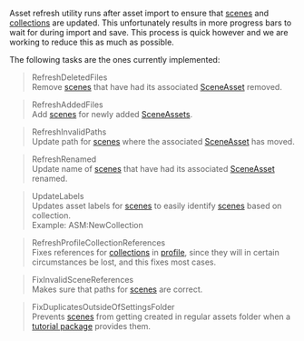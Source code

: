 Asset refresh utility runs after asset import to ensure that [scenes](Scene.md) and [collections](SceneCollection.md) are updated. This unfortunately results in more progress bars to wait for during import and save. This process is quick however and we are working to reduce this as much as possible.

The following tasks are the ones currently implemented:
> RefreshDeletedFiles\
 Remove [scenes](Scene.md) that have had its associated [SceneAsset](https://docs.unity3d.com/ScriptReference/SceneAsset.html) removed.

> RefreshAddedFiles\
Add [scenes](Scene.md) for newly added [SceneAssets](https://docs.unity3d.com/ScriptReference/SceneAsset.html).

> RefreshInvalidPaths\
Update path for [scenes](Scene.md) where the associated [SceneAsset](https://docs.unity3d.com/ScriptReference/SceneAsset.html) has moved.

> RefreshRenamed\
Update name of [scenes](Scene.md) that have had its associated [SceneAsset](https://docs.unity3d.com/ScriptReference/SceneAsset.html) renamed.

> UpdateLabels\
Updates asset labels for [scenes](Scene.md) to easily identify [scenes](Scene.md) based on collection.\
Example: ASM:NewCollection

> RefreshProfileCollectionReferences\
Fixes references for [collections](SceneCollection.md) in [profile](Profile.md), since they will in certain circumstances be lost, and this fixes most cases.

> FixInvalidSceneReferences\
Makes sure that paths for [scenes](Scene.md) are correct.

> FixDuplicatesOutsideOfSettingsFolder\
Prevents [scenes](Scene.md) from getting created in regular assets folder when a [tutorial package](SupportPackages.md) provides them.
